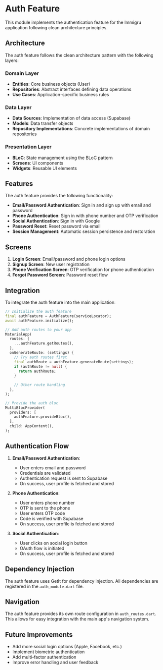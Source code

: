 # Auth Feature

This module implements the authentication feature for the Immigru application following clean architecture principles.

## Architecture

The auth feature follows the clean architecture pattern with the following layers:

### Domain Layer
- **Entities**: Core business objects (User)
- **Repositories**: Abstract interfaces defining data operations
- **Use Cases**: Application-specific business rules

### Data Layer
- **Data Sources**: Implementation of data access (Supabase)
- **Models**: Data transfer objects
- **Repository Implementations**: Concrete implementations of domain repositories

### Presentation Layer
- **BLoC**: State management using the BLoC pattern
- **Screens**: UI components
- **Widgets**: Reusable UI elements

## Features

The auth feature provides the following functionality:

- **Email/Password Authentication**: Sign in and sign up with email and password
- **Phone Authentication**: Sign in with phone number and OTP verification
- **Social Authentication**: Sign in with Google
- **Password Reset**: Reset password via email
- **Session Management**: Automatic session persistence and restoration

## Screens

1. **Login Screen**: Email/password and phone login options
2. **Signup Screen**: New user registration
3. **Phone Verification Screen**: OTP verification for phone authentication
4. **Forgot Password Screen**: Password reset flow

## Integration

To integrate the auth feature into the main application:

```dart
// Initialize the auth feature
final authFeature = AuthFeature(serviceLocator);
await authFeature.initialize();

// Add auth routes to your app
MaterialApp(
  routes: {
    ...authFeature.getRoutes(),
  },
  onGenerateRoute: (settings) {
    // Try auth routes first
    final authRoute = authFeature.generateRoute(settings);
    if (authRoute != null) {
      return authRoute;
    }
    
    // Other route handling
  },
);

// Provide the auth bloc
MultiBlocProvider(
  providers: [
    authFeature.provideBloc(),
  ],
  child: AppContent(),
);
```

## Authentication Flow

1. **Email/Password Authentication**:
   - User enters email and password
   - Credentials are validated
   - Authentication request is sent to Supabase
   - On success, user profile is fetched and stored

2. **Phone Authentication**:
   - User enters phone number
   - OTP is sent to the phone
   - User enters OTP code
   - Code is verified with Supabase
   - On success, user profile is fetched and stored

3. **Social Authentication**:
   - User clicks on social login button
   - OAuth flow is initiated
   - On success, user profile is fetched and stored

## Dependency Injection

The auth feature uses GetIt for dependency injection. All dependencies are registered in the `auth_module.dart` file.

## Navigation

The auth feature provides its own route configuration in `auth_routes.dart`. This allows for easy integration with the main app's navigation system.

## Future Improvements

- Add more social login options (Apple, Facebook, etc.)
- Implement biometric authentication
- Add multi-factor authentication
- Improve error handling and user feedback
